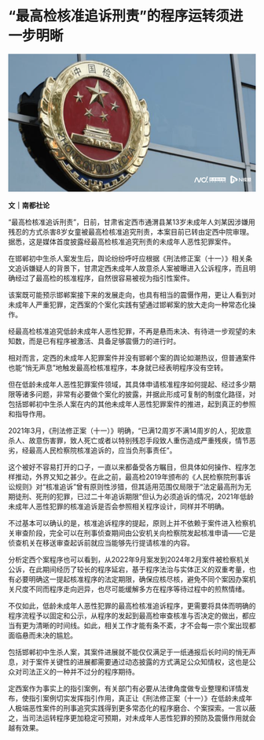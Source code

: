 # “最高检核准追诉刑责”的程序运转须进一步明晰

![bd4e0b8605c9b514f76a5e5493d315e9.jpg](https://raw.githubusercontent.com/qqhsx/qqnews_image/main/2024/03/31/“最高检核准追诉刑责”的程序运转须进一步明晰/bd4e0b8605c9b514f76a5e5493d315e9.jpg)

**文｜南都社论**

“最高检核准追诉刑责”，日前，甘肃省定西市通渭县某13岁未成年人刘某因涉嫌用残忍的方式杀害8岁女童被最高检核准追究刑责，本案目前已转由定西中院审理。据悉，这是媒体首度披露经最高检核准追究刑责的未成年人恶性犯罪案件。

在邯郸初中生杀人案发生后，舆论纷纷呼吁应根据《刑法修正案（十一）》相关条文追诉嫌疑人的背景下，甘肃定西未成年人故意杀人案被曝进入公诉程序，而且明确经过了最高检的核准程序，自然很容易被视为指引性案件。

该案既可能预示邯郸案接下来的发展走向，也具有相当的震慑作用，更让人看到对未成年人严重犯罪，定西案的个案化实践有望通过邯郸案的放大走向一种常态化操作。

经最高检核准追究低龄未成年人恶性犯罪，不再是悬而未决、有待进一步观望的未知数，而是已有程序被激活、具备足够震慑力的进行时。

相对而言，定西的未成年人犯罪案件并没有邯郸个案的舆论如潮热议，但普通案件也能“悄无声息”地触发最高检核准程序，本身就已经表明程序没有空转。

但在低龄未成年人恶性犯罪案件领域，其具体申请核准程序如何提起、经过多少期限等诸多问题，非常有必要做个案化的披露，并据此形成可复制的制度化路径，对包括邯郸初中生杀人案在内的其他未成年人恶性犯罪案件的推进，起到真正的参照和指导作用。

2021年3月，《刑法修正案（十一）》明确，“已满12周岁不满14周岁的人，犯故意杀人、故意伤害罪，致人死亡或者以特别残忍手段致人重伤造成严重残疾，情节恶劣，经最高人民检察院核准追诉的，应当负刑事责任”。

这个被好不容易打开的口子，一直以来都备受各方瞩目，但具体如何操作、程序怎样推动，外界又知之甚少。在此之前，最高检2019年颁布的《人民检察院刑事诉讼规则》对“核准追诉”曾有原则性涉猎，但其适用范围仅局限于“法定最高刑为无期徒刑、死刑的犯罪，已过二十年追诉期限”但认为必须追诉的情况，2021年低龄未成年人恶性犯罪的核准追诉是否会参照相关程序设计，同样并不明确。

不过基本可以确认的是，核准追诉程序的提起，原则上并不依赖于案件进入检察机关审查阶段，完全可以在刑事侦查期间由公安机关向检察院发起核准申请——它是侦查机关在移送审查起诉前就应当能够先行提请核准的内容。

分析定西个案程序也可以看到，从2022年9月案发到2024年2月案件被检察机关公诉，在此期间经历了较长的程序延宕，基于程序法治与实体正义的双重考量，也有必要明确这一提起核准程序的法定期限，确保应核尽核，避免不同个案因办案机关尺度不同而程序走向迥异，也尽可能缓解多方在程序等待过程中的煎熬情绪。

不仅如此，低龄未成年人恶性犯罪的最高检核准追诉程序，更需要将具体而明确的程序流程予以固定和公示，从程序的发起到最高检审查核准与否决定的做出，都应当有更为清晰的时间线。如此，相关工作才能有条不紊，才不会每一宗个案出现都面临悬而未决的尴尬。

包括邯郸初中生杀人案，其案件进展就不能仅仅满足于一纸通报后长时间的悄无声息，对于案件关键性的进展都需要通过动态披露的方式满足公众知情权，这也是公众对司法正义的一种并不过分的程序期待。

定西案作为事实上的指引案例，有关部门有必要从法律角度做专业整理和详情发布，使指引案例切实发挥指引作用，真正让《刑法修正案（十一）》在低龄未成年人极端恶性案件的刑事追究实践得到更多常态化的程序磨合、个案探索。一言以蔽之，当司法运转程序更加稳定可预期，对未成年人恶性犯罪的预防及震慑作用就会越有效果。

